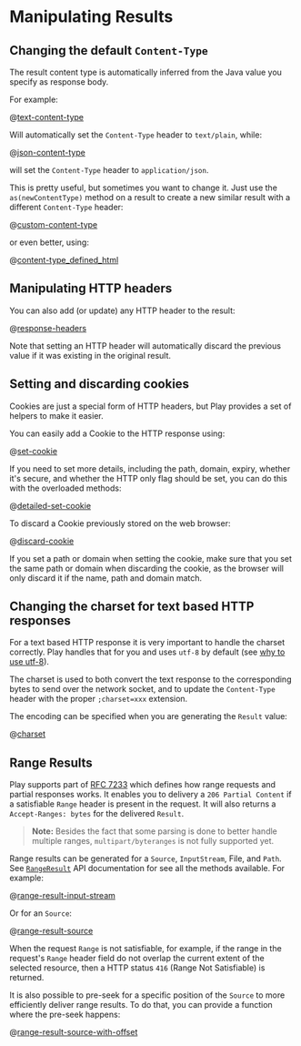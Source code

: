 <!--- Copyright (C) 2009-2019 Lightbend Inc. <https://www.lightbend.com> -->
# Manipulating Results

## Changing the default `Content-Type`

The result content type is automatically inferred from the Java value you specify as response body.

For example:

@[text-content-type](code/javaguide/http/JavaResponse.java)

Will automatically set the `Content-Type` header to `text/plain`, while:

@[json-content-type](code/javaguide/http/JavaResponse.java)

will set the `Content-Type` header to `application/json`.

This is pretty useful, but sometimes you want to change it. Just use the `as(newContentType)` method on a result to create a new similar result with a different `Content-Type` header:

@[custom-content-type](code/javaguide/http/JavaResponse.java)

or even better, using:

@[content-type_defined_html](code/javaguide/http/JavaResponse.java)

## Manipulating HTTP headers

You can also add (or update) any HTTP header to the result:

@[response-headers](code/javaguide/http/JavaResponse.java)

Note that setting an HTTP header will automatically discard the previous value if it was existing in the original result.

## Setting and discarding cookies

Cookies are just a special form of HTTP headers, but Play provides a set of helpers to make it easier.

You can easily add a Cookie to the HTTP response using:

@[set-cookie](code/javaguide/http/JavaResponse.java)

If you need to set more details, including the path, domain, expiry, whether it's secure, and whether the HTTP only flag should be set, you can do this with the overloaded methods:

@[detailed-set-cookie](code/javaguide/http/JavaResponse.java)

To discard a Cookie previously stored on the web browser:

@[discard-cookie](code/javaguide/http/JavaResponse.java)

If you set a path or domain when setting the cookie, make sure that you set the same path or domain when discarding the cookie, as the browser will only discard it if the name, path and domain match.

## Changing the charset for text based HTTP responses

For a text based HTTP response it is very important to handle the charset correctly. Play handles that for you and uses `utf-8` by default (see [why to use utf-8](http://www.w3.org/International/questions/qa-choosing-encodings#useunicode)).

The charset is used to both convert the text response to the corresponding bytes to send over the network socket, and to update the `Content-Type` header with the proper `;charset=xxx` extension.

The encoding can be specified when you are generating the `Result` value:

@[charset](code/javaguide/http/JavaResponse.java)

## Range Results

Play supports part of [RFC 7233](https://tools.ietf.org/html/rfc7233) which defines how range requests and partial responses works. It enables you to delivery a `206 Partial Content` if a satisfiable `Range` header is present in the request. It will also returns a `Accept-Ranges: bytes` for the delivered `Result`.

> **Note:** Besides the fact that some parsing is done to better handle multiple ranges, `multipart/byteranges` is not fully supported yet.

Range results can be generated for a `Source`, `InputStream`, File, and `Path`. See [`RangeResult`](api/java/play/mvc/RangeResults.html) API documentation for see all the methods available. For example:

@[range-result-input-stream](code/javaguide/http/JavaResponse.java)

Or for an `Source`:

@[range-result-source](code/javaguide/http/JavaResponse.java)

When the request `Range` is not satisfiable, for example, if the range in the request's `Range` header field do not overlap the current extent of the selected resource, then a HTTP status `416` (Range Not Satisfiable) is returned.

It is also possible to pre-seek for a specific position of the `Source` to more efficiently deliver range results. To do that, you can provide a function where the pre-seek happens:

@[range-result-source-with-offset](code/javaguide/http/JavaResponse.java)
